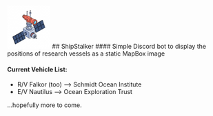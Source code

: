 <img src="avatar.png" alt="Logo" height="100" />
## ShipStalker
#### Simple Discord bot to display the positions of research vessels as a static MapBox image

#### Current Vehicle List:
- R/V Falkor (too) --> Schmidt Ocean Institute
- E/V Nautilus --> Ocean Exploration Trust

...hopefully more to come.
